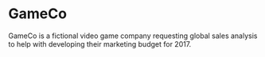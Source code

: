 # GameCo
GameCo is a fictional video game company requesting global sales analysis to help with developing their marketing budget for 2017.
